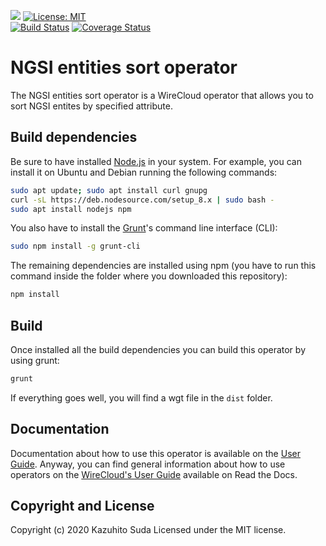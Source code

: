 [![](https://nexus.lab.fiware.org/repository/raw/public/badges/chapters/visualization.svg)](https://www.fiware.org/developers/catalogue/)
[![License: MIT](https://img.shields.io/github/license/lets-fiware/ngsi-entity-sort-operator.svg)](https://opensource.org/licenses/MIT)<br/>
[![Build Status](https://travis-ci.org/lets-fiware/ngsi-entity-sort-operator.svg?branch=master)](https://travis-ci.org/lets-fiware/ngsi-entity-sort-operator)
[![Coverage Status](https://coveralls.io/repos/github/lets-fiware/ngsi-entity-sort-operator/badge.svg)](https://coveralls.io/github/lets-fiware/ngsi-entity-sort-operator)


# NGSI entities sort operator

The NGSI entities sort operator is a WireCloud operator that allows you to sort NGSI entites by specified attribute.

## Build dependencies

Be sure to have installed [Node.js](https://nodejs.org/) in your system. For example, you can install it on Ubuntu and Debian running the following commands:

```bash
sudo apt update; sudo apt install curl gnupg
curl -sL https://deb.nodesource.com/setup_8.x | sudo bash -
sudo apt install nodejs npm 
```

You also have to install the [Grunt](https://gruntjs.com/)'s command line interface (CLI):

```bash
sudo npm install -g grunt-cli
```

The remaining dependencies are installed using npm (you have to run this command
inside the folder where you downloaded this repository):

```bash
npm install
```


## Build

Once installed all the build dependencies you can build this operator by using grunt:

```bash
grunt
```

If everything goes well, you will find a wgt file in the `dist` folder.


## Documentation

Documentation about how to use this operator is available on the
[User Guide](src/doc/userguide.md). Anyway, you can find general information
about how to use operators on the
[WireCloud's User Guide](https://wirecloud.readthedocs.io/en/stable/user_guide/)
available on Read the Docs.

## Copyright and License

Copyright (c) 2020 Kazuhito Suda
Licensed under the MIT license.
